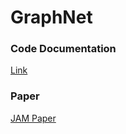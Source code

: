 # GraphNet

### Code Documentation
[Link](kkothari93.github.io/GraphNet/)

### Paper
[JAM Paper](http://appliedmechanics.asmedigitalcollection.asme.org/article.aspx?articleid=2668585)
